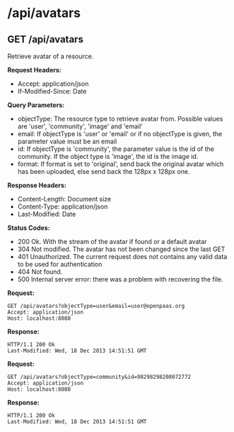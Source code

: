 # /api/avatars

## GET /api/avatars

Retrieve avatar of a resource.

**Request Headers:**

- Accept: application/json
- If-Modified-Since: Date

**Query Parameters:**

- objectType: The resource type to retrieve avatar from. Possible values are 'user', 'community', 'image' and 'email'
- email: If objectType is 'user' or 'email' or if no objectType is given, the parameter value must be an email
- id: If objectType is 'community', the parameter value is the id of the community. If the object type is 'image', the id is the image id.
- format: If format is set to 'original', send back the original avatar which has been uploaded, else send back the 128px x 128px one.

**Response Headers:**

- Content-Length: Document size
- Content-Type: application/json
- Last-Modified: Date

**Status Codes:**

- 200 Ok. With the stream of the avatar if found or a default avatar
- 304 Not modified. The avatar has not been changed since the last GET
- 401 Unauthorized. The current request does not contains any valid data to be used for authentication
- 404 Not found.
- 500 Internal server error: there was a problem with recovering the file.

**Request:**

    GET /api/avatars?objectType=user&email=user@openpaas.org
    Accept: application/json
    Host: localhost:8080

**Response:**

    HTTP/1.1 200 Ok
    Last-Modified: Wed, 18 Dec 2013 14:51:51 GMT


**Request:**

    GET /api/avatars?objectType=community&id=98298298208072772
    Accept: application/json
    Host: localhost:8080

**Response:**

    HTTP/1.1 200 Ok
    Last-Modified: Wed, 18 Dec 2013 14:51:51 GMT
